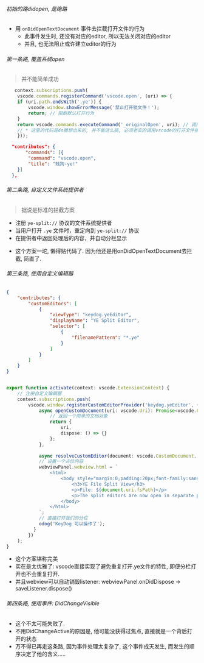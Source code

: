 
###### 初始的路didopen, 是绝路
* 用 `onDidOpenTextDocument` 事件去拦截打开文件的行为
  * 此事件发生时, 还没有对应的editor, 所以无法关闭对应的editor
  * 并且, 也无法阻止或许建立editor的行为


###### 第一条路, 覆盖系统open 
> 并不能简单成功

```ts
   context.subscriptions.push(
    vscode.commands.registerCommand('vscode.open', (uri) => {
    if (uri.path.endsWith('.ye')) {
        vscode.window.showErrorMessage('禁止打开锁文件！');
        return; // 阻断默认打开行为
    }
    return vscode.commands.executeCommand('_originalOpen', uri); // 调用原始命令
    // * 这里的代码是ds臆想出来的, 并不能这么搞, 必须老实的调用vscode的打开文件接口, 但是, 会不会死循环? 不知道, 反正, 这看着就不像是一条能走的路.
    }));

```


```json
  "contributes": {
       "commands": [{
        "command": "vscode.open",
        "title": "贱狗-ye!"
    }]  
  },
```


###### 第二条路, 自定义文件系统提供者
> 据说是标准的拦截方案
- 注册 `ye-split://` 协议的文件系统提供者
- 当用户打开 `.ye` 文件时，重定向到 `ye-split://` 协议
- 在提供者中返回处理后的内容，并自动分栏显示
* 这个方案一坨, 懒得贴代码了. 因为他还是用onDidOpenTextDocument去拦截, 简直了.


###### 第三条路, 使用自定义编辑器
```json
{
    "contributes": {
        "customEditors": [
            {
                "viewType": "keydog.yeEditor",
                "displayName": "YE Split Editor",
                "selector": [
                    {
                        "filenamePattern": "*.ye"
                    }
                ]
            }
        ]
    }
}
```
```ts

export function activate(context: vscode.ExtensionContext) {
    // 注册自定义编辑器
    context.subscriptions.push(
        vscode.window.registerCustomEditorProvider('keydog.yeEditor', {
            async openCustomDocument(uri: vscode.Uri): Promise<vscode.CustomDocument> {
                // 返回一个简单的文档对象
                return {
                    uri,
                    dispose: () => {}
                };
            },
            
            async resolveCustomEditor(document: vscode.CustomDocument, webviewPanel: vscode.WebviewPanel) {
            // 设置一个占位内容
            webviewPanel.webview.html = `
                <html>
                    <body style="margin:0;padding:20px;font-family:sans-serif;">
                        <h3>YE File Split View</h3>
                        <p>File: ${document.uri.fsPath}</p>
                        <p>The split editors are now open in separate panels.</p>
                    </body>
                </html>
            `;            
            // 直接打开我们的分栏
            odog('KeyDog 可以操作了');
          }
        })
    );
}
```
* 这个方案堪称完美
* 实在是太优雅了: vscode直接实现了避免重复打开.ye文件的特性, 即便分栏打开也不会重复打开.
* 并且webview可以自动销毁listener: webviewPanel.onDidDispose -> saveListener.dispose()



###### 第四条路, 使用事件: DidChangeVisible
* 这个不太可能失败了.
* 不用DidChangeActive的原因是, 他可能没获得过焦点, 直接就是一个背后打开的状态
* 万不得已再走这条路, 因为事件处理太复杂了, 这个事件成天发生, 而发生的顺序决定了他的含义.....